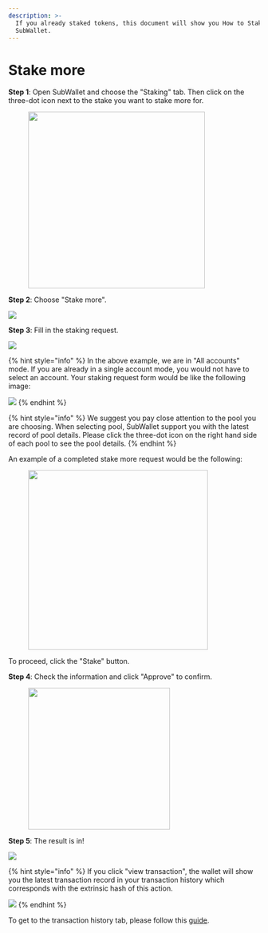 ```yaml
---
description: >-
  If you already staked tokens, this document will show you How to Stake more on
  SubWallet.
---
```


# Stake more

**Step 1**: Open SubWallet and choose the "Staking" tab. Then click on the three-dot icon next to the stake you want to stake more for.

<div align="left">

<figure><img src="../../../.gitbook/assets/image (10) (1) (1).png" alt="" width="354"><figcaption></figcaption></figure>

</div>

**Step 2**: Choose "Stake more".

![](<../../../.gitbook/assets/image (367).png>)



**Step 3**: Fill in the staking request.

![](<../../../.gitbook/assets/image (170) (2).png>)

{% hint style="info" %}
In the above example, we are in "All accounts" mode. If you are already in a single account mode, you would not have to select an account. Your staking request form would be like the following image:

![](<../../../.gitbook/assets/image (163) (2).png>)  &#x20;
{% endhint %}

{% hint style="info" %}
We suggest you pay close attention to the pool you are choosing. When selecting pool, SubWallet support you with the latest record of pool details. Please click the three-dot icon on the right hand side of each pool to see the pool details.
{% endhint %}

An example of a completed stake more request would be the following:

<div align="left">

<figure><img src="../../../.gitbook/assets/image (11) (1) (1).png" alt="" width="360"><figcaption></figcaption></figure>

</div>

To proceed, click the "Stake" button.



**Step 4**: Check the information and click "Approve" to confirm.

<div align="left">

<figure><img src="../../../.gitbook/assets/image (431).png" alt="" width="284"><figcaption></figcaption></figure>

</div>



**Step 5**: The result is in!

![](<../../../.gitbook/assets/image (181) (1) (1).png>)

{% hint style="info" %}
If you click "view transaction", the wallet will show you the latest transaction record in your transaction history which corresponds with the extrinsic hash of this action.&#x20;

![](<../../../.gitbook/assets/image (190) (1) (1).png>)
{% endhint %}

To get to the transaction history tab, please follow this [guide](../../view-transaction-history.md).
